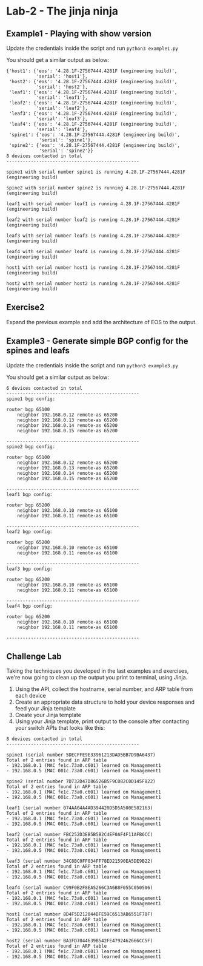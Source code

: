 # Lab-2 - The jinja ninja

## Example1 - Playing with show version

Update the credentials inside the script and run `python3 example1.py`

You should get a similar output as below:

```
{'host1': {'eos': '4.28.1F-27567444.4281F (engineering build)',
           'serial': 'host1'},
 'host2': {'eos': '4.28.1F-27567444.4281F (engineering build)',
           'serial': 'host2'},
 'leaf1': {'eos': '4.28.1F-27567444.4281F (engineering build)',
           'serial': 'leaf1'},
 'leaf2': {'eos': '4.28.1F-27567444.4281F (engineering build)',
           'serial': 'leaf2'},
 'leaf3': {'eos': '4.28.1F-27567444.4281F (engineering build)',
           'serial': 'leaf3'},
 'leaf4': {'eos': '4.28.1F-27567444.4281F (engineering build)',
           'serial': 'leaf4'},
 'spine1': {'eos': '4.28.1F-27567444.4281F (engineering build)',
            'serial': 'spine1'},
 'spine2': {'eos': '4.28.1F-27567444.4281F (engineering build)',
            'serial': 'spine2'}}
8 devices contacted in total
-------------------------------------------------

spine1 with serial number spine1 is running 4.28.1F-27567444.4281F (engineering build)

spine2 with serial number spine2 is running 4.28.1F-27567444.4281F (engineering build)

leaf1 with serial number leaf1 is running 4.28.1F-27567444.4281F (engineering build)

leaf2 with serial number leaf2 is running 4.28.1F-27567444.4281F (engineering build)

leaf3 with serial number leaf3 is running 4.28.1F-27567444.4281F (engineering build)

leaf4 with serial number leaf4 is running 4.28.1F-27567444.4281F (engineering build)

host1 with serial number host1 is running 4.28.1F-27567444.4281F (engineering build)

host2 with serial number host2 is running 4.28.1F-27567444.4281F (engineering build)
```

## Exercise2

Expand the previous example and add the architecture of EOS to the output.

## Example3 - Generate simple BGP config for the spines and leafs

Update the credentials inside the script and run `python3 example3.py`

You should get a similar output as below:

```
6 devices contacted in total
-------------------------------------------------
spine1 bgp config:

router bgp 65100
    neighbor 192.168.0.12 remote-as 65200
    neighbor 192.168.0.13 remote-as 65200
    neighbor 192.168.0.14 remote-as 65200
    neighbor 192.168.0.15 remote-as 65200
          
-------------------------------------------------
spine2 bgp config:

router bgp 65100
    neighbor 192.168.0.12 remote-as 65200
    neighbor 192.168.0.13 remote-as 65200
    neighbor 192.168.0.14 remote-as 65200
    neighbor 192.168.0.15 remote-as 65200
          
-------------------------------------------------
leaf1 bgp config:

router bgp 65200
    neighbor 192.168.0.10 remote-as 65100
    neighbor 192.168.0.11 remote-as 65100
          
-------------------------------------------------
leaf2 bgp config:

router bgp 65200
    neighbor 192.168.0.10 remote-as 65100
    neighbor 192.168.0.11 remote-as 65100
          
-------------------------------------------------
leaf3 bgp config:

router bgp 65200
    neighbor 192.168.0.10 remote-as 65100
    neighbor 192.168.0.11 remote-as 65100
          
-------------------------------------------------
leaf4 bgp config:

router bgp 65200
    neighbor 192.168.0.10 remote-as 65100
    neighbor 192.168.0.11 remote-as 65100
          
-------------------------------------------------
```

## Challenge Lab

Taking the techniques you developed in the last examples and exercises, we're now going to clean up the output you print to terminal, using Jinja.

1) Using the API, collect the hostname, serial number, and ARP table from each device
2) Create an appropriate data structure to hold your device responses and feed your Jinja template
3) Create your Jinja template
4) Using your Jinja template, print output to the console after contacting your switch APIs that looks like this:

```
8 devices contacted in total
-------------------------------------------------

spine1 (serial number 5DECFFE9E33961213DAD5BB7D9BA6437)
Total of 2 entries found in ARP table
- 192.168.0.1 (MAC fe1c.73a0.c601) learned on Management1
- 192.168.0.5 (MAC 001c.73a0.c601) learned on Management1

spine2 (serial number 7D732D47D86526B5F9C082C0D145F822)
Total of 2 entries found in ARP table
- 192.168.0.1 (MAC fe1c.73a0.c601) learned on Management1
- 192.168.0.5 (MAC 001c.73a0.c601) learned on Management1

leaf1 (serial number 074AA04A4AD394420D5D5A500E582163)
Total of 2 entries found in ARP table
- 192.168.0.1 (MAC fe1c.73a0.c601) learned on Management1
- 192.168.0.5 (MAC 001c.73a0.c601) learned on Management1

leaf2 (serial number FBC252D3EB5B5B2C4EF0AF4F11AFB6CC)
Total of 2 entries found in ARP table
- 192.168.0.1 (MAC fe1c.73a0.c601) learned on Management1
- 192.168.0.5 (MAC 001c.73a0.c601) learned on Management1

leaf3 (serial number 34C8BC0FF034FF78ED21590EA5DE9B22)
Total of 2 entries found in ARP table
- 192.168.0.1 (MAC fe1c.73a0.c601) learned on Management1
- 192.168.0.5 (MAC 001c.73a0.c601) learned on Management1

leaf4 (serial number C99F0B2F8EA5266C3A6B8F055C050506)
Total of 2 entries found in ARP table
- 192.168.0.1 (MAC fe1c.73a0.c601) learned on Management1
- 192.168.0.5 (MAC 001c.73a0.c601) learned on Management1

host1 (serial number 8D4F5D212044DFE59C6513AB6551F70F)
Total of 2 entries found in ARP table
- 192.168.0.1 (MAC fe1c.73a0.c601) learned on Management1
- 192.168.0.5 (MAC 001c.73a0.c601) learned on Management1

host2 (serial number BA1FD7044639B542FE4792462666CC5F)
Total of 2 entries found in ARP table
- 192.168.0.1 (MAC fe1c.73a0.c601) learned on Management1
- 192.168.0.5 (MAC 001c.73a0.c601) learned on Management1
```